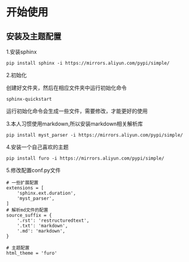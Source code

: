 # 开始使用


## 安装及主题配置

1.安装sphinx

```
pip install sphinx -i https://mirrors.aliyun.com/pypi/simple/
```

2.初始化

创建好文件夹，然后在相应文件夹中运行初始化命令

```
sphinx-quickstart
```

运行初始化命令会生成一些文件，需要修改，才能更好的使用



3.本人习惯使用markdown,所以安装markdown相关解析库

```
pip install myst_parser -i https://mirrors.aliyun.com/pypi/simple/
```

4.安装一个自己喜欢的主题

```
pip install furo -i https://mirrors.aliyun.com/pypi/simple/
```

5.修改配置conf.py文件

```
# 一些扩展配置
extensions = [
    'sphinx.ext.duration',
    'myst_parser',
]
# 解析md文件的配置
source_suffix = {
    '.rst': 'restructuredtext',
    '.txt': 'markdown',
    '.md': 'markdown',
}

# 主题配置
html_theme = 'furo'

```

